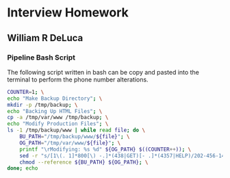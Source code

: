 # Interview Homework
## William R DeLuca

### Pipeline Bash Script
The following script written in bash can be copy and pasted into the terminal to perform the phone number alterations.
```bash
COUNTER=1; \
echo "Make Backup Directory"; \
mkdir -p /tmp/backup; \
echo "Backing Up HTML Files"; \
cp -a /tmp/var/www /tmp/backup; \
echo "Modify Production Files"; \
ls -1 /tmp/backup/www | while read file; do \
    BU_PATH="/tmp/backup/www/${file}"; \
    OG_PATH="/tmp/var/www/${file}"; \
    printf "\rModifying: %s %d" ${OG_PATH} $((COUNTER++)); \
    sed -r "s/[1\(. 1]*800[\) -.]*(438|GET)[- .]*(4357|HELP)/202-456-1414/g" ${BU_PATH} > ${OG_PATH}; \
    chmod --reference ${BU_PATH} ${OG_PATH}; \
done; echo
```

